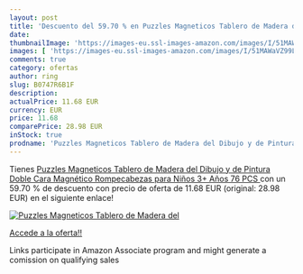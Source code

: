 ```yaml
---
layout: post
title: 'Descuento del 59.70 % en Puzzles Magneticos Tablero de Madera del'
date: 
thumbnailImage: 'https://images-eu.ssl-images-amazon.com/images/I/51MAWaVZ99L._SL200_.jpg'
images: [ 'https://images-eu.ssl-images-amazon.com/images/I/51MAWaVZ99L._SL200_.jpg' ]
comments: true
category: ofertas
author: ring
slug: B0747R6B1F
description:
actualPrice: 11.68 EUR
currency: EUR
price: 11.68
comparePrice: 28.98 EUR
inStock: true
prodname: 'Puzzles Magneticos Tablero de Madera del Dibujo y de Pintura Doble Cara Magnético Rompecabezas para Niños 3+ Años  76 PCS '
---
```


Tienes [Puzzles Magneticos Tablero de Madera del Dibujo y de Pintura Doble Cara Magnético Rompecabezas para Niños 3+ Años  76 PCS ](https://www.amazon.es/dp/B0747R6B1F/?tag=tolees-21) con un 59.70 % de descuento con precio de oferta de 11.68 EUR (original: 28.98 EUR) en el siguiente enlace!

[![Puzzles Magneticos Tablero de Madera del](https://images-eu.ssl-images-amazon.com/images/I/51MAWaVZ99L._SL200_.jpg)](https://www.amazon.es/dp/B0747R6B1F/?tag=tolees-21)

[Accede a la oferta!!](https://www.amazon.es/dp/B0747R6B1F/?tag=tolees-21)

Links participate in Amazon Associate program and might generate a comission on qualifying sales


